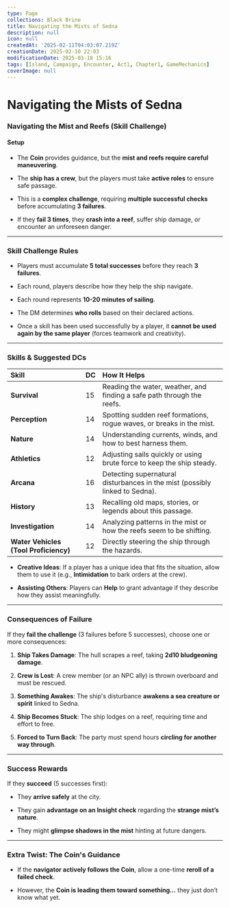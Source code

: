 ```yaml
---
type: Page
collections: Black Brine
title: Navigating the Mists of Sedna
description: null
icon: null
createdAt: '2025-02-11T04:03:07.219Z'
creationDate: 2025-02-10 22:03
modificationDate: 2025-03-18 15:16
tags: [Island, Campaign, Encounter, Act1, Chapter1, GameMechanics]
coverImage: null
---
```


# Navigating the Mists of Sedna

### **Navigating the Mist and Reefs (Skill Challenge)**

#### **Setup**

- The **Coin** provides guidance, but the **mist and reefs require careful maneuvering**.

- The **ship has a crew**, but the players must take **active roles** to ensure safe passage.

- This is a **complex challenge**, requiring **multiple successful checks** before accumulating **3 failures**.

- If they **fail 3 times**, they **crash into a reef**, suffer ship damage, or encounter an unforeseen danger.

---

### **Skill Challenge Rules**

- Players must accumulate **5 total successes** before they reach **3 failures**.

- Each round, players describe how they help the ship navigate.

- Each round represents **10-20 minutes of sailing**.

- The DM determines **who rolls** based on their declared actions.

- Once a skill has been used successfully by a player, it **cannot be used again by the same player** (forces teamwork and creativity).

---

### **Skills & Suggested DCs**

| Skill                                 | DC | How It Helps                                                                |
| :------------------------------------ | :- | :-------------------------------------------------------------------------- |
| **Survival**                          | 15 | Reading the water, weather, and finding a safe path through the reefs.      |
| **Perception**                        | 14 | Spotting sudden reef formations, rogue waves, or breaks in the mist.        |
| **Nature**                            | 14 | Understanding currents, winds, and how to best harness them.                |
| **Athletics**                         | 12 | Adjusting sails quickly or using brute force to keep the ship steady.       |
| **Arcana**                            | 16 | Detecting supernatural disturbances in the mist (possibly linked to Sedna). |
| **History**                           | 13 | Recalling old maps, stories, or legends about this passage.                 |
| **Investigation**                     | 14 | Analyzing patterns in the mist or how the reefs seem to be shifting.        |
| **Water Vehicles (Tool Proficiency)** | 12 | Directly steering the ship through the hazards.                             |

- **Creative Ideas**: If a player has a unique idea that fits the situation, allow them to use it (e.g., **Intimidation** to bark orders at the crew).

- **Assisting Others**: Players can **Help** to grant advantage if they describe how they assist meaningfully.

---

### **Consequences of Failure**

If they **fail the challenge** (3 failures before 5 successes), choose one or more consequences:

1. **Ship Takes Damage**: The hull scrapes a reef, taking **2d10 bludgeoning damage**.

2. **Crew is Lost**: A crew member (or an NPC ally) is thrown overboard and must be rescued.

3. **Something Awakes**: The ship's disturbance **awakens a sea creature or spirit** linked to Sedna.

4. **Ship Becomes Stuck**: The ship lodges on a reef, requiring time and effort to free.

5. **Forced to Turn Back**: The party must spend hours **circling for another way through**.

---

### **Success Rewards**

If they **succeed** (5 successes first):

- They **arrive safely** at the city.

- They gain **advantage on an Insight check** regarding the **strange mist’s nature**.

- They might **glimpse shadows in the mist** hinting at future dangers.

---

### **Extra Twist: The Coin's Guidance**

- If the **navigator actively follows the Coin**, allow a one-time **reroll of a failed check**.

- However, the **Coin is leading them toward something…** they just don’t know what yet.

